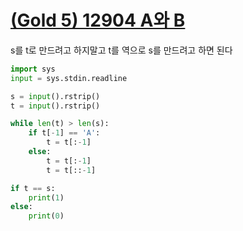 # [(Gold 5) 12904 A와 B](https://www.acmicpc.net/problem/12904)

s를 t로 만드려고 하지말고 t를 역으로 s를 만드려고 하면 된다

```python
import sys
input = sys.stdin.readline

s = input().rstrip()
t = input().rstrip()

while len(t) > len(s):
    if t[-1] == 'A':
        t = t[:-1]
    else:
        t = t[:-1]
        t = t[::-1]

if t == s:
    print(1)
else:
    print(0)
```
